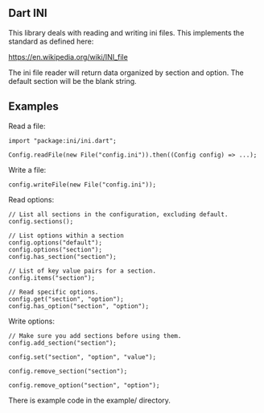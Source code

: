 Dart INI
--------

This library deals with reading and writing ini files. This implements the standard as defined here:

https://en.wikipedia.org/wiki/INI_file

The ini file reader will return data organized by section and option. The default section will be the blank string.

Examples
--------

Read a file:

    import "package:ini/ini.dart";

    Config.readFile(new File("config.ini")).then((Config config) => ...);

Write a file:

    config.writeFile(new File("config.ini"));

Read options:

    // List all sections in the configuration, excluding default.
    config.sections();

    // List options within a section
    config.options("default");
    config.options("section");
    config.has_section("section");

    // List of key value pairs for a section.
    config.items("section");

    // Read specific options.
    config.get("section", "option");
    config.has_option("section", "option");

Write options:

    // Make sure you add sections before using them.
    config.add_section("section");

    config.set("section", "option", "value");

    config.remove_section("section");

    config.remove_option("section", "option");

There is example code in the example/ directory.
